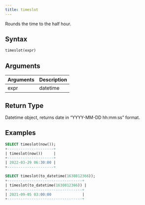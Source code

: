 ```yaml
---
title: timeslot
---
```


Rounds the time to the half hour.
## Syntax

```sql
timeslot(expr)
```

## Arguments

| Arguments   | Description |
| ----------- | ----------- |
| expr | datetime |

## Return Type
Datetime object, returns date in “YYYY-MM-DD hh:mm:ss” format.

## Examples

```sql
SELECT timeslot(now());
+---------------------+
| timeslot(now())     |
+---------------------+
| 2022-03-29 06:30:00 |
+---------------------+

SELECT timeslot(to_datetime(1630812366));
+----------------------------------+
| timeslot(to_datetime(1630812366)) |
+----------------------------------+
| 2021-09-05 03:00:00              |
+----------------------------------+
```
